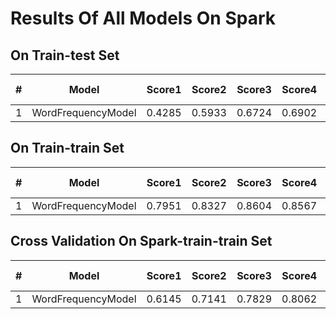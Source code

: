 # Results Of All Models On Spark

## On Train-test Set
|#|Model| Score1| Score2| Score3| Score4 | Overall Score |
|:---:|:---:|:---:|:---:|:---:|:---:|:---:|
| 1 | WordFrequencyModel | 0.4285 | 0.5933 | 0.6724 | 0.6902 | **0.5961** |


## On Train-train Set
|#|Model| Score1| Score2| Score3| Score4| Overall Score|
|:---:|:---:|:---:|:---:|:---:|:---:|:---:|
| 1 | WordFrequencyModel | 0.7951 | 0.8327 | 0.8604 | 0.8567 | **0.8362**|


## Cross Validation On Spark-train-train Set
|#|Model| Score1| Score2| Score3| Score4| Overall Score|
|:---:|:---:|:---:|:---:|:---:|:---:|:---:|
| 1 | WordFrequencyModel | 0.6145 |  0.7141 | 0.7829  | 0.8062 | **0.7294**|

